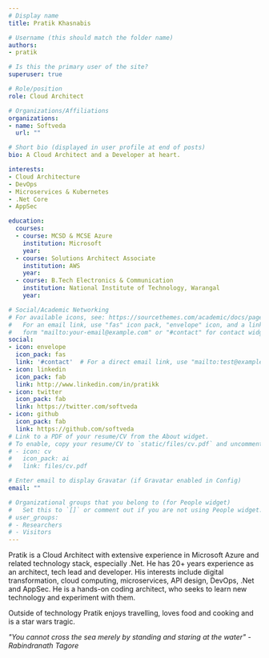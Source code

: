 ```yaml
---
# Display name
title: Pratik Khasnabis

# Username (this should match the folder name)
authors:
- pratik

# Is this the primary user of the site?
superuser: true

# Role/position
role: Cloud Architect

# Organizations/Affiliations
organizations:
- name: Softveda
  url: ""

# Short bio (displayed in user profile at end of posts)
bio: A Cloud Architect and a Developer at heart.

interests:
- Cloud Architecture
- DevOps
- Microservices & Kubernetes
- .Net Core
- AppSec

education:
  courses:
  - course: MCSD & MCSE Azure
    institution: Microsoft
    year: 
  - course: Solutions Architect Associate
    institution: AWS
    year: 
  - course: B.Tech Electronics & Communication
    institution: National Institute of Technology, Warangal
    year: 

# Social/Academic Networking
# For available icons, see: https://sourcethemes.com/academic/docs/page-builder/#icons
#   For an email link, use "fas" icon pack, "envelope" icon, and a link in the
#   form "mailto:your-email@example.com" or "#contact" for contact widget.
social:
- icon: envelope
  icon_pack: fas
  link: '#contact'  # For a direct email link, use "mailto:test@example.org".
- icon: linkedin
  icon_pack: fab
  link: http://www.linkedin.com/in/pratikk
- icon: twitter
  icon_pack: fab
  link: https://twitter.com/softveda
- icon: github
  icon_pack: fab
  link: https://github.com/softveda
# Link to a PDF of your resume/CV from the About widget.
# To enable, copy your resume/CV to `static/files/cv.pdf` and uncomment the lines below.
# - icon: cv
#   icon_pack: ai
#   link: files/cv.pdf

# Enter email to display Gravatar (if Gravatar enabled in Config)
email: ""

# Organizational groups that you belong to (for People widget)
#   Set this to `[]` or comment out if you are not using People widget.
# user_groups:
# - Researchers
# - Visitors
---
```


Pratik is a Cloud Architect with extensive experience in Microsoft Azure and related technology stack, especially .Net. He has 20+ years experience as an architect, tech lead and developer. His interests include digital transformation, cloud computing, microservices, API design, DevOps, .Net and AppSec. He is a hands-on coding architect, who seeks to learn new technology and experiment with them.

Outside of technology Pratik enjoys travelling, loves food and cooking and is a star wars tragic.

*"You cannot cross the sea merely by standing and staring at the water" - Rabindranath Tagore* 
